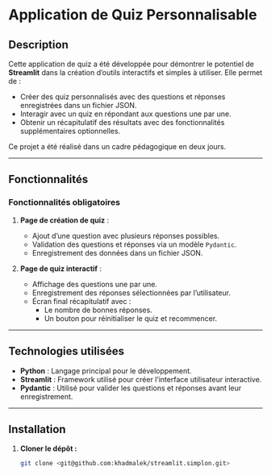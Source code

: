 # Application de Quiz Personnalisable

## Description

Cette application de quiz a été développée pour démontrer le potentiel de **Streamlit** dans la création d’outils interactifs et simples à utiliser. Elle permet de :
- Créer des quiz personnalisés avec des questions et réponses enregistrées dans un fichier JSON.
- Interagir avec un quiz en répondant aux questions une par une.
- Obtenir un récapitulatif des résultats avec des fonctionnalités supplémentaires optionnelles.

Ce projet a été réalisé dans un cadre pédagogique en deux jours.

---

## Fonctionnalités

### Fonctionnalités obligatoires

1. **Page de création de quiz** :
   - Ajout d’une question avec plusieurs réponses possibles.
   - Validation des questions et réponses via un modèle `Pydantic`.
   - Enregistrement des données dans un fichier JSON.

2. **Page de quiz interactif** :
   - Affichage des questions une par une.
   - Enregistrement des réponses sélectionnées par l’utilisateur.
   - Écran final récapitulatif avec :
     - Le nombre de bonnes réponses.
     - Un bouton pour réinitialiser le quiz et recommencer.

---

## Technologies utilisées

- **Python** : Langage principal pour le développement.
- **Streamlit** : Framework utilisé pour créer l’interface utilisateur interactive.
- **Pydantic** : Utilisé pour valider les questions et réponses avant leur enregistrement.

---

## Installation

1. **Cloner le dépôt :**
   ```bash
   git clone <git@github.com:khadmalek/streamlit.simplon.git>
 
